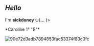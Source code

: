 ## *Hello*
 I'm **sickdoney** ψ(._. )>

<!--
**sickdoney-Carol/sickdoney-Carol** is a ✨ _special_ ✨ repository because its `README.md` (this file) appears on your GitHub profile.

Here are some ideas to get you started:

- 🔭 I'm Caroline 
- 🌱 I'm developing in the JavaScript language 
- 🤔 I use this space to organize and share my projects developed.
- 🤓 I love roblox
- 💬 I don't know how to use this
- 😄 Pronouns: Ro/ck
- 💬 my Gmail is: marzurkiewicz.carol@gmail.com
-->*Caroline 1° "B"*
![90e72d3adb7894853fac53374f83c3fc](https://github.com/user-attachments/assets/3aea700d-6193-456b-89ec-e008063daf0b)
